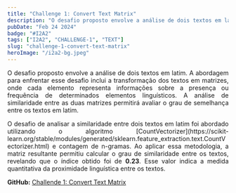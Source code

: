 ```yaml
---
title: "Challenge 1: Convert Text Matrix"
description: "O desafio proposto envolve a análise de dois textos em latim. A abordagem para enfrentar esse desafio inclui a transformação dos textos em matrizes, onde cada elemento representa informações sobre a presença ou frequência de determinados elementos linguísticos. A análise de similaridade entre as duas matrizes permitirá avaliar o grau de semelhança entre os textos em latim."
pubDate: "Feb 24 2024"
badge: "#I2A2"
tags: ["I2A2", "CHALLENGE-1", "TEXT"]
slug: "challenge-1-convert-text-matrix"
heroImage: "/i2a2-bg.jpeg"
---
```


<p style="text-align: justify">
    O desafio proposto envolve a análise de dois textos em latim. A abordagem para enfrentar esse desafio inclui a transformação dos textos em matrizes, onde cada elemento representa informações sobre a presença ou frequência de determinados elementos linguísticos. A análise de similaridade entre as duas matrizes permitirá avaliar o grau de semelhança entre os textos em latim.
</p>

<p style="text-align: justify">
    O desafio de analisar a similaridade entre dois textos em latim foi abordado utilizando o algoritmo [CountVectorizer](https://scikit-learn.org/stable/modules/generated/sklearn.feature_extraction.text.CountVectorizer.html) e contagem de n-gramas. Ao aplicar essa metodologia, a matriz resultante permitiu calcular o grau de similaridade entre os textos, revelando que o índice obtido foi de <b>0.23</b>. Esse valor indica a medida quantitativa da proximidade linguística entre os textos.
</p>

<b>GitHub:</b> [Challende 1: Convert Text Matrix](https://github.com/henriquehsilva/I2A2-Training/tree/main/Challenge%201/Convert%20Text%20Matrix)